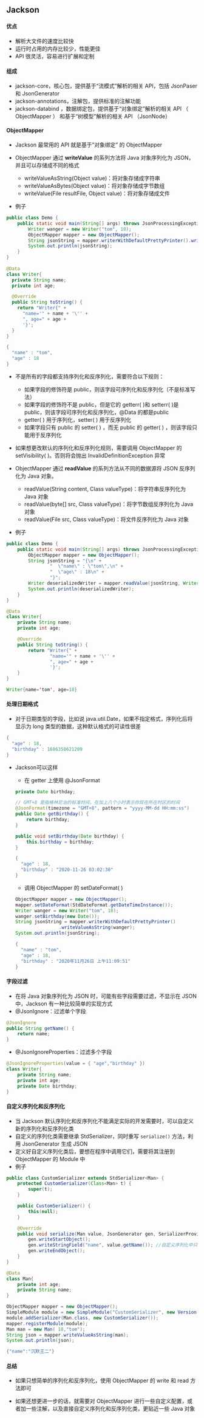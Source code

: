 ## Jackson

#### 优点

- 解析大文件的速度比较快
- 运行时占用的内存比较少，性能更佳
- API 很灵活，容易进行扩展和定制



#### 组成

- jackson-core，核心包，提供基于“流模式”解析的相关 API，包括 JsonPaser 和 JsonGenerator
- jackson-annotations，注解包，提供标准的注解功能
- jackson-databind ，数据绑定包，提供基于“对象绑定”解析的相关 API （ ObjectMapper ） 和基于“树模型”解析的相关 API （JsonNode）



#### ObjectMapper

- Jackson 最常用的 API 就是基于”对象绑定” 的 ObjectMapper
- ObjectMapper 通过 **writeValue** 的系列方法将 Java 对象序列化为 JSON，并且可以存储成不同的格式
  - writeValueAsString(Object value)：将对象存储成字符串
  - writeValueAsBytes(Object value)：将对象存储成字节数组
  - writeValue(File resultFile, Object value)：将对象存储成文件

- 例子

```java
public class Demo {
    public static void main(String[] args) throws JsonProcessingException {
        Writer wanger = new Writer("tom", 18);
        ObjectMapper mapper = new ObjectMapper();
        String jsonString = mapper.writerWithDefaultPrettyPrinter().writeValueAsString(wanger);
        System.out.println(jsonString);
    }
}
  
@Data
class Writer{
  private String name;
  private int age;

  @Override
  public String toString() {
    return "Writer{" +
      "name='" + name + '\'' +
      ", age=" + age +
      '}';
  }
}
```

```java
{
  "name" : "tom",
  "age" : 18
}
```

- 不是所有的字段都支持序列化和反序列化，需要符合以下规则：
  - 如果字段的修饰符是 public，则该字段可序列化和反序列化（不是标准写法）
  - 如果字段的修饰符不是 public，但是它的 getterr( )和 setterr( )是 public，则该字段可序列化和反序列化，@Data 的都是public
  - getter( ) 用于序列化，setter( ) 用于反序列化
  - 如果字段只有 public 的 setter( ) ，而无 public 的 getter( ) ，则该字段只能用于反序列化

- 如果想更改默认的序列化和反序列化规则，需要调用 ObjectMapper 的 setVisibility( )。否则将会抛出 InvalidDefinitionException 异常

- ObjectMapper 通过 **readValue** 的系列方法从不同的数据源将 JSON 反序列化为 Java 对象。
  - readValue(String content, Class<T> valueType)：将字符串反序列化为 Java 对象
  - readValue(byte[] src, Class<T> valueType)：将字节数组反序列化为 Java 对象
  - readValue(File src, Class<T> valueType)：将文件反序列化为 Java 对象
- 例子

```java
public class Demo {
    public static void main(String[] args) throws JsonProcessingException {
        ObjectMapper mapper = new ObjectMapper();
        String jsonString = "{\n" +
                "  \"name\" : \"tom\",\n" +
                "  \"age\" : 18\n" +
                "}";
        Writer deserializedWriter = mapper.readValue(jsonString, Writer.class);
        System.out.println(deserializedWriter);
    }
}

@Data
class Writer{
    private String name;
    private int age;

    @Override
    public String toString() {
        return "Writer{" +
                "name='" + name + '\'' +
                ", age=" + age +
                '}';
    }
}
```

```java
Writer{name='tom', age=18}
```



#### 处理日期格式

- 对于日期类型的字段，比如说 java.util.Date，如果不指定格式，序列化后将显示为 long 类型的数据，这种默认格式的可读性很差

```java
{
  "age" : 18,
  "birthday" : 1606358621209
}
```

- Jackson可以这样

  - 在 getter 上使用 @JsonFormat

  ```java
  private Date birthday;
  
  // GMT+8 是指格林尼治的标准时间，在加上八个小时表示你现在所在时区的时间
  @JsonFormat(timezone = "GMT+8", pattern = "yyyy-MM-dd HH:mm:ss")
  public Date getBirthday() {
      return birthday;
  }
  
  public void setBirthday(Date birthday) {
      this.birthday = birthday;
  }
  ```

  ```java
  {
    "age" : 18,
    "birthday" : "2020-11-26 03:02:30"
  }
  ```

  - 调用 ObjectMapper 的 setDateFormat( )

  ```java
  ObjectMapper mapper = new ObjectMapper();
  mapper.setDateFormat(StdDateFormat.getDateTimeInstance());
  Writer wanger = new Writer("tom", 18);
  wanger.setBirthday(new Date());
  String jsonString = mapper.writerWithDefaultPrettyPrinter()
                  .writeValueAsString(wanger);
  System.out.println(jsonString);
  ```

  ```java
  {
    "name" : "tom",
    "age" : 18,
    "birthday" : "2020年11月26日 上午11:09:51"
  }
  ```



#### 字段过滤

- 在将 Java 对象序列化为 JSON 时，可能有些字段需要过滤，不显示在 JSON 中，Jackson 有一种比较简单的实现方式
- @JsonIgnore：过滤单个字段

```java
@JsonIgnore
public String getName() {
    return name;
}
```

- @JsonIgnoreProperties：过滤多个字段

```java
@JsonIgnoreProperties(value = { "age","birthday" })
class Writer{
    private String name;
    private int age;
    private Date birthday;
}
```



#### 自定义序列化和反序列化

- 当 Jackson 默认序列化和反序列化不能满足实际的开发需要时，可以自定义新的序列化和反序列化类
- 自定义的序列化类需要继承 StdSerializer，同时重写 `serialize()` 方法，利用 JsonGenerator 生成 JSON
- 定义好自定义序列化类后，要想在程序中调用它们，需要将其注册到 ObjectMapper 的 Module 中
- 例子

```java
public class CustomSerializer extends StdSerializer<Man> {
    protected CustomSerializer(Class<Man> t) {
        super(t);
    }

    public CustomSerializer() {
        this(null);
    }

    @Override
    public void serialize(Man value, JsonGenerator gen, SerializerProvider provider) throws IOException {
        gen.writeStartObject();
        gen.writeStringField("name", value.getName()); //自定义序列化中只添加了 name，age也就无法序列化，无法展示
        gen.writeEndObject();
    }
}

@Data
class Man{
    private int age;
    private String name;
}
```

```java
ObjectMapper mapper = new ObjectMapper();
SimpleModule module = new SimpleModule("CustomSerializer", new Version(1, 0, 0, null, null, null));
module.addSerializer(Man.class, new CustomSerializer());
mapper.registerModule(module);
Man man = new Man( 18,"tom");
String json = mapper.writeValueAsString(man);
System.out.println(json);
```

```java
{"name":"沉默王二"}
```



#### 总结

- 如果只想简单的序列化和反序列化，使用 ObjectMapper 的 write 和 read 方法即可

- 如果还想更进一步的话，就需要对 ObjectMapper 进行一些自定义配置，或者加一些注解，以及直接自定义序列化和反序列化类，更贴近一些 Java 对象